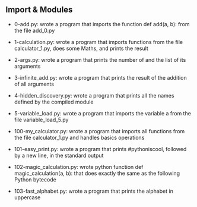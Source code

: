 ## Import & Modules

* 0-add.py: wrote a program that imports the function def add(a, b): from the file add_0.py

* 1-calculation.py: wrote a program that imports functions from the file calculator_1.py, does some Maths, and prints the result

* 2-args.py: wrote a program that prints the number of and the list of its arguments

* 3-infinite_add.py: wrote a program that prints the result of the addition of all arguments

* 4-hidden_discovery.py: wrote a program that prints all the names defined by the compiled module 

* 5-variable_load.py: wrote a program that imports the variable a from the file variable_load_5.py

* 100-my_calculator.py: wrote a program that imports all functions from the file calculator_1.py and handles basics operations

* 101-easy_print.py: wrote a program that prints #pythoniscool, followed by a new line, in the standard output

* 102-magic_calculation.py: wrote python function def magic_calculation(a, b): that does exactly the same as the following Python bytecode

* 103-fast_alphabet.py: wrote a program that prints the alphabet in uppercase

